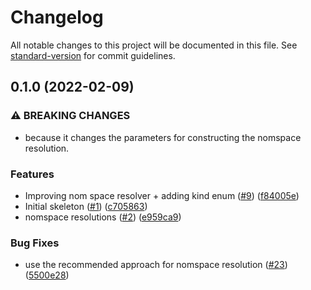 # Changelog

All notable changes to this project will be documented in this file. See [standard-version](https://github.com/conventional-changelog/standard-version) for commit guidelines.

## 0.1.0 (2022-02-09)


### ⚠ BREAKING CHANGES

* because it changes the parameters for constructing the nomspace
resolution.

### Features

* Improving nom space resolver + adding kind enum ([#9](https://github.com/valora-inc/resolve-kit/issues/9)) ([f84005e](https://github.com/valora-inc/resolve-kit/commit/f84005ea0b522fb6ae40e10ab53d07cf8ef823ef))
* Initial skeleton ([#1](https://github.com/valora-inc/resolve-kit/issues/1)) ([c705863](https://github.com/valora-inc/resolve-kit/commit/c7058637115c80336bf1c80509d56f61c6a1c7c5))
* nomspace resolutions ([#2](https://github.com/valora-inc/resolve-kit/issues/2)) ([e959ca9](https://github.com/valora-inc/resolve-kit/commit/e959ca9ab728ccdfa486e1038145502ef34aeaa1))


### Bug Fixes

* use the recommended approach for nomspace resolution ([#23](https://github.com/valora-inc/resolve-kit/issues/23)) ([5500e28](https://github.com/valora-inc/resolve-kit/commit/5500e28ca0323cee29ee589b4ca25131a7126bd8))
